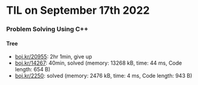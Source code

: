 # **TIL on September 17th 2022**
### Problem Solving Using C++
#### Tree
- [boj.kr/20955](../../../Problem%20Solving/boj/Tree/20955-09-17-2022.cpp): 2hr 1min, give up
- [boj.kr/14267](../../../Problem%20Solving/boj/Tree/14267-09-17-2022.cpp): 40min, solved (memory: 13268 kB, time: 44 ms, Code length: 654 B)
- [boj.kr/2250](../../../Problem%20Solving/boj/Tree/2250-09-17-2022.cpp): solved (memory: 2476 kB, time: 4 ms, Code length: 943 B)